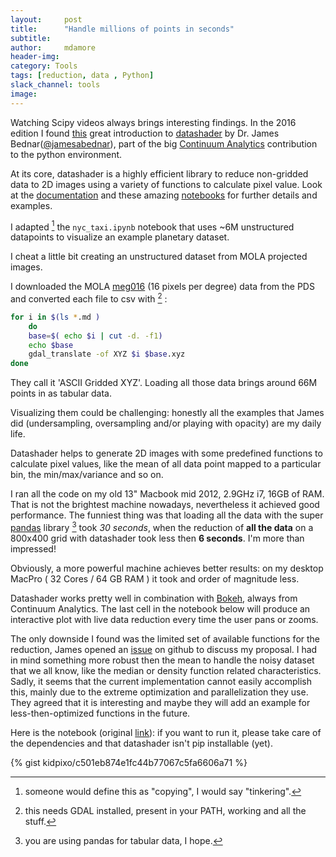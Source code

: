 ```yaml
---
layout:     post
title:      "Handle millions of points in seconds"
subtitle:   
author:     mdamore
header-img:
category: Tools
tags: [reduction, data , Python]
slack_channel: tools
image:
---
```


Watching Scipy videos always brings interesting findings.
In the 2016 edition I found [this](https://www.youtube.com/watch?v=6m3CFbKmK_c) great introduction to [datashader](https://github.com/bokeh/datashader/) by Dr. James Bednar([@jamesabednar](https://twitter.com/jamesabednar)), part of the big [Continuum Analytics](https://www.continuum.io) contribution to the python environment.

At its core, datashader is a highly efficient library to reduce non-gridded data to 2D images using a variety of functions to calculate pixel value.
Look at the [documentation](http://datashader.readthedocs.io) and these amazing [notebooks](https://github.com/bokeh/datashader/tree/master/examples) for further details and examples. 

I adapted [^adapt] the `nyc_taxi.ipynb` notebook that uses ~6M unstructured datapoints to visualize an example planetary dataset.

[^adapt]: someone would define this as "copying", I would say "tinkering".

I cheat a little bit creating an unstructured dataset from MOLA projected images.

I downloaded the MOLA [meg016](http://pds-geosciences.wustl.edu/missions/mgs/megdr.html) (16 pixels per degree) data from the PDS and converted each file to csv with [^gdal] : 

[^gdal]: this needs GDAL installed, present in your PATH, working and all the stuff.

```sh
for i in $(ls *.md )
    do
    base=$( echo $i | cut -d. -f1)
    echo $base
    gdal_translate -of XYZ $i $base.xyz
done
```

They call it 'ASCII Gridded XYZ'. Loading all those data brings around 66M points in as tabular data.

Visualizing them could be challenging: honestly all the examples that James did (undersampling, oversampling and/or playing with opacity) are my daily life.

Datashader helps to generate 2D images with some predefined functions to calculate pixel values, like the mean of all data point mapped to a particular bin, the min/max/variance and so on.

I ran all the code on my old 13" Macbook mid 2012, 2.9GHz i7, 16GB of RAM.
That is not the brightest machine nowadays, nevertheless it achieved good performance. 
The funniest thing was that loading all the data with the super [pandas](http://pandas.pydata.org) library [^pandas] took _30 seconds_, when the reduction of **all the data** on a 800x400 grid with datashader took less then __6 seconds__.
I'm more than impressed!

[^pandas]: you are using pandas for tabular data, I hope.

Obviously, a more powerful machine achieves better results: on my desktop MacPro ( 32 Cores / 64 GB RAM ) it took and order of magnitude less.

Datashader works pretty well in combination with [Bokeh](http://bokeh.pydata.org), always from Continuum Analytics.
The last cell in the notebook below will produce an interactive plot with live data reduction every time the user pans or zooms.

The only downside I found was the limited set of available functions for the reduction, James opened an [issue](https://github.com/bokeh/datashader/issues/245) on github to discuss my proposal. 
I had in mind something more robust then the mean to handle the noisy dataset that we all know, like the median or density function related characteristics.
Sadly, it seems that the current implementation cannot easily accomplish this, mainly due to the extreme optimization and parallelization they use.
They agreed that it is interesting and maybe they will add an example for less-then-optimized functions in the future.

Here is the notebook (original [link](https://gist.github.com/kidpixo/c501eb874e1fc44b77067c5fa6606a71)): if you want to run it, please take care of the dependencies and that datashader isn't pip installable (yet).

{% gist kidpixo/c501eb874e1fc44b77067c5fa6606a71 %}
